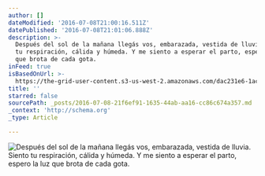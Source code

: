 ```yaml
---
author: []
dateModified: '2016-07-08T21:00:16.511Z'
datePublished: '2016-07-08T21:01:06.888Z'
description: >-
  Después del sol de la mañana llegás vos, embarazada, vestida de lluvia. Siento
  tu respiración, cálida y húmeda. Y me siento a esperar el parto, espero la luz
  que brota de cada gota. 
inFeed: true
isBasedOnUrl: >-
  https://the-grid-user-content.s3-us-west-2.amazonaws.com/dac231e6-1ac4-4064-86ab-5b344f72cbc4.jpg
title: ''
starred: false
sourcePath: _posts/2016-07-08-21f6ef91-1635-44ab-aa16-cc86c674a357.md
_context: 'http://schema.org'
_type: Article

---
```

![Después del sol de la mañana llegás vos, embarazada, vestida de lluvia. Siento tu respiración, cálida y húmeda. Y me siento a esperar el parto, espero la luz que brota de cada gota. ](https://the-grid-user-content.s3-us-west-2.amazonaws.com/dac231e6-1ac4-4064-86ab-5b344f72cbc4.jpg)